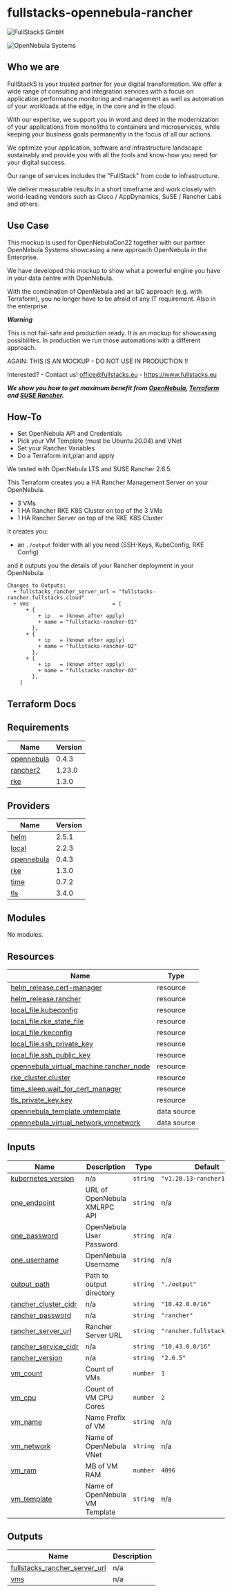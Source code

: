 # fullstacks-opennebula-rancher

![FullStackS GmbH](https://static.wixstatic.com/media/09b67c_95629a63c35b44f581d199a824b2e99d~mv2.png/v1/fill/w_494,h_106,al_c,q_85,usm_0.66_1.00_0.01/Logo_final-01-removebg-preview.webp )

![OpenNebula Systems](https://opennebula.io/wp-content/uploads/2020/04/opennebula_cloud_logo_white_bg.svg )


## Who we are

FullStackS is your trusted partner for your digital transformation. We offer a wide range of consulting and integration services with a focus on application performance monitoring and management as well as automation of your workloads at the edge, in the core and in the cloud.

With our expertise, we support you in word and deed in the modernization of your applications from monoliths to containers and microservices, while keeping your business goals permanently in the focus of all our actions.

We optimize your application, software and infrastructure landscape sustainably and provide you with all the tools and know-how you need for your digital success.

Our range of services includes the "FullStack" from code to infrastructure.

We deliver measurable results in a short timeframe and work closely with world-leading vendors such as Cisco / AppDynamics, SuSE / Rancher Labs and others.


## Use Case

This mockup is used for OpenNebulaCon22 together
with our partner OpenNebula Systems showcasing a new approach OpenNebula in the Enterprise.

We have developed this mockup to show what a powerful engine you have in your data centre with OpenNebula.

With the combination of OpenNebula and an IaC approach (e.g. with Terraform), you no longer have to be afraid of any IT requirement. Also in the enterprise.


***Warning***

This is not fail-safe and production ready.
It is an mockup for showcasing possibilites.
In production we run those automations with a different approach.

AGAIN: THIS IS AN MOCKUP - DO NOT USE IN PRODUCTION !!

Interested? - Contact us! office@fullstacks.eu - https://www.fullstacks.eu

***We show you how to get maximum benefit from [OpenNebula](https://opennebula.io/), [Terraform](https://www.terraform.io/) and [SUSE Rancher](https://www.suse.com/en-en/products/suse-rancher/).***

## How-To

- Set OpenNebula API and Credentials
- Pick your VM Template (must be Ubuntu 20.04) and VNet
- Set your Rancher Variables
- Do a Terraform init,plan and apply

We tested with OpenNebula LTS and SUSE Rancher 2.6.5.

This Terraform creates you a HA Rancher Management Server on your OpenNebula. 

- 3 VMs
- 1 HA Rancher RKE K8S Cluster on top of the 3 VMs
- 1 HA Rancher Server on top of the RKE K8S Cluster


It creates you:

- an `./output` folder with all you need (SSH-Keys, KubeConfig, RKE Config)

and it outputs you the details of your Rancher deployment in your OpenNebula:

```
Changes to Outputs:
  + fullstacks_rancher_server_url = "fullstacks-rancher.fullstacks.cloud"
  + vms                           = [
      + {
          + ip   = (known after apply)
          + name = "fullstacks-rancher-01"
        },
      + {
          + ip   = (known after apply)
          + name = "fullstacks-rancher-02"
        },
      + {
          + ip   = (known after apply)
          + name = "fullstacks-rancher-03"
        },
    ]
```



## Terraform Docs

<!-- BEGIN_TF_DOCS -->
## Requirements

| Name | Version |
|------|---------|
| <a name="requirement_opennebula"></a> [opennebula](#requirement\_opennebula) | 0.4.3 |
| <a name="requirement_rancher2"></a> [rancher2](#requirement\_rancher2) | 1.23.0 |
| <a name="requirement_rke"></a> [rke](#requirement\_rke) | 1.3.0 |

## Providers

| Name | Version |
|------|---------|
| <a name="provider_helm"></a> [helm](#provider\_helm) | 2.5.1 |
| <a name="provider_local"></a> [local](#provider\_local) | 2.2.3 |
| <a name="provider_opennebula"></a> [opennebula](#provider\_opennebula) | 0.4.3 |
| <a name="provider_rke"></a> [rke](#provider\_rke) | 1.3.0 |
| <a name="provider_time"></a> [time](#provider\_time) | 0.7.2 |
| <a name="provider_tls"></a> [tls](#provider\_tls) | 3.4.0 |

## Modules

No modules.

## Resources

| Name | Type |
|------|------|
| [helm_release.cert-manager](https://registry.terraform.io/providers/hashicorp/helm/latest/docs/resources/release) | resource |
| [helm_release.rancher](https://registry.terraform.io/providers/hashicorp/helm/latest/docs/resources/release) | resource |
| [local_file.kubeconfig](https://registry.terraform.io/providers/hashicorp/local/latest/docs/resources/file) | resource |
| [local_file.rke_state_file](https://registry.terraform.io/providers/hashicorp/local/latest/docs/resources/file) | resource |
| [local_file.rkeconfig](https://registry.terraform.io/providers/hashicorp/local/latest/docs/resources/file) | resource |
| [local_file.ssh_private_key](https://registry.terraform.io/providers/hashicorp/local/latest/docs/resources/file) | resource |
| [local_file.ssh_public_key](https://registry.terraform.io/providers/hashicorp/local/latest/docs/resources/file) | resource |
| [opennebula_virtual_machine.rancher_node](https://registry.terraform.io/providers/OpenNebula/opennebula/0.4.3/docs/resources/virtual_machine) | resource |
| [rke_cluster.cluster](https://registry.terraform.io/providers/rancher/rke/1.3.0/docs/resources/cluster) | resource |
| [time_sleep.wait_for_cert_manager](https://registry.terraform.io/providers/hashicorp/time/latest/docs/resources/sleep) | resource |
| [tls_private_key.key](https://registry.terraform.io/providers/hashicorp/tls/latest/docs/resources/private_key) | resource |
| [opennebula_template.vmtemplate](https://registry.terraform.io/providers/OpenNebula/opennebula/0.4.3/docs/data-sources/template) | data source |
| [opennebula_virtual_network.vmnetwork](https://registry.terraform.io/providers/OpenNebula/opennebula/0.4.3/docs/data-sources/virtual_network) | data source |

## Inputs

| Name | Description | Type | Default | Required |
|------|-------------|------|---------|:--------:|
| <a name="input_kubernetes_version"></a> [kubernetes\_version](#input\_kubernetes\_version) | n/a | `string` | `"v1.20.13-rancher1-1"` | no |
| <a name="input_one_endpoint"></a> [one\_endpoint](#input\_one\_endpoint) | URL of OpenNebula XMLRPC API | `string` | n/a | yes |
| <a name="input_one_password"></a> [one\_password](#input\_one\_password) | OpenNebula User Password | `string` | n/a | yes |
| <a name="input_one_username"></a> [one\_username](#input\_one\_username) | OpenNebula Username | `string` | n/a | yes |
| <a name="input_output_path"></a> [output\_path](#input\_output\_path) | Path to output directory | `string` | `"./output"` | no |
| <a name="input_rancher_cluster_cidr"></a> [rancher\_cluster\_cidr](#input\_rancher\_cluster\_cidr) | n/a | `string` | `"10.42.0.0/16"` | no |
| <a name="input_rancher_password"></a> [rancher\_password](#input\_rancher\_password) | n/a | `string` | `"rancher"` | no |
| <a name="input_rancher_server_url"></a> [rancher\_server\_url](#input\_rancher\_server\_url) | Rancher Server URL | `string` | `"rancher.fullstacks.cloud"` | no |
| <a name="input_rancher_service_cidr"></a> [rancher\_service\_cidr](#input\_rancher\_service\_cidr) | n/a | `string` | `"10.43.0.0/16"` | no |
| <a name="input_rancher_version"></a> [rancher\_version](#input\_rancher\_version) | n/a | `string` | `"2.6.5"` | no |
| <a name="input_vm_count"></a> [vm\_count](#input\_vm\_count) | Count of VMs | `number` | `1` | no |
| <a name="input_vm_cpu"></a> [vm\_cpu](#input\_vm\_cpu) | Count of VM CPU Cores | `number` | `2` | no |
| <a name="input_vm_name"></a> [vm\_name](#input\_vm\_name) | Name Prefix of VM | `string` | n/a | yes |
| <a name="input_vm_network"></a> [vm\_network](#input\_vm\_network) | Name of OpenNebula VNet | `string` | n/a | yes |
| <a name="input_vm_ram"></a> [vm\_ram](#input\_vm\_ram) | MB of VM RAM | `number` | `4096` | no |
| <a name="input_vm_template"></a> [vm\_template](#input\_vm\_template) | Name of OpenNebula VM Template | `string` | n/a | yes |

## Outputs

| Name | Description |
|------|-------------|
| <a name="output_fullstacks_rancher_server_url"></a> [fullstacks\_rancher\_server\_url](#output\_fullstacks\_rancher\_server\_url) | n/a |
| <a name="output_vms"></a> [vms](#output\_vms) | n/a |
<!-- END_TF_DOCS -->



